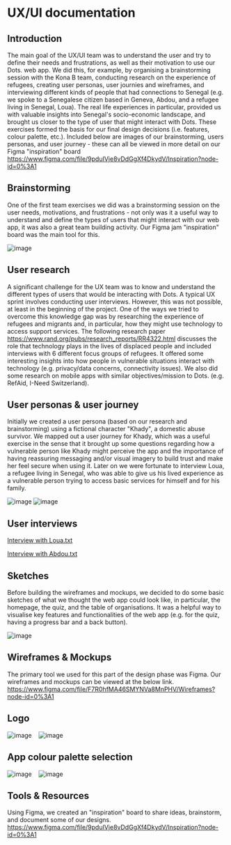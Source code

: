 # UX/UI documentation

## Introduction
The main goal of the UX/UI team was to understand the user and try to define their needs and frustrations, as well as their motivation to use our Dots. web app. We did this, for example, by organising a brainstorming session with the Kona B team, conducting research on the experience of refugees, creating user personas, user journies and wireframes, and interviewing different kinds of people that had connections to Senegal (e.g. we spoke to a Senegalese citizen based in Geneva, Abdou, and a refugee living in Senegal, Loua). The real life experiences in particular, provided us with valuable insights into Senegal's socio-economic landscape, and brought us closer to the type of user that might interact with Dots. These exercises formed the basis for our final design decisions (i.e. features, colour palette, etc.). Included below are images of our brainstorming, users personas, and user journey - these can all be viewed in more detail on our Figma "inspiration" board https://www.figma.com/file/9pduIVje8vDdGgXf4DkydV/Inspiration?node-id=0%3A1 
## Brainstorming
One of the first team exercises we did was a brainstorming session on the user needs, motivations, and frustrations - not only was it a useful way to understand and define the types of users that might interact with our web app, it was also a great team building activity. Our Figma jam "inspiration" board was the main tool for this. 

![image](https://user-images.githubusercontent.com/91188889/143376404-e30f5e24-c644-48e1-b52e-976023963fc2.png)
## User research
A significant challenge for the UX team was to know and understand the different types of users that would be interacting with Dots. A typical UX sprint involves conducting user interviews. However, this was not possible, at least in the beginning of the project. One of the ways we tried to overcome this knowledge gap was by researching the experience of refugees and migrants and, in particular, how they might use technology to access support services. The following research paper https://www.rand.org/pubs/research_reports/RR4322.html discusses the role that technology plays in the lives of displaced people and included interviews with 6 different focus groups of refugees. It offered some interesting insights into how people in vulnerable situations interact with technology (e.g. privacy/data concerns, connectivity issues). We also did some research on mobile apps with similar objectives/mission to Dots. (e.g. RefAid, I-Need Switzerland). 
## User personas & user journey
Initially we created a user persona (based on our research and brainstorming) using a fictional character "Khady", a domestic abuse survivor. We mapped out a user journey for Khady, which was a useful exercise in the sense that it brought up some questions regarding how a vulnerable person like Khady might perceive the app and the importance of having reassuring messaging and/or visual imagery to build trust and make her feel secure when using it. Later on we were fortunate to interview Loua, a refugee living in Senegal, who was able to give us his lived experience as a vulnerable person trying to access basic services for himself and for his family. 

![image](https://user-images.githubusercontent.com/91188889/143379272-60c6a742-0dde-49f5-9ca5-5f6de72cae0a.png)
![image](https://user-images.githubusercontent.com/91188889/143461971-c495cb63-4ef4-46c9-9ef0-794befcac124.png)
## User interviews 
[Interview with Loua.txt](https://github.com/WomenPlusPlus/deploy-impact-21-kona-b/files/7603716/Interview.with.Loua.txt)

[Interview with Abdou.txt](https://github.com/WomenPlusPlus/deploy-impact-21-kona-b/files/7602281/Interview.with.Abdou.txt)
## Sketches
Before building the wireframes and mockups, we decided to do some basic sketches of what we thought the web app could look like, in particular, the homepage, the quiz, and the table of organisations. It was a helpful way to visualise key features and functionalities of the web app (e.g. for the quiz, having a progress bar and a back button). 

![image](https://user-images.githubusercontent.com/91188889/143379597-92949ffa-03a9-4f21-99be-40c372db08ca.png)
## Wireframes & Mockups
The primary tool we used for this part of the design phase was Figma. Our wireframes and mockups can be viewed at the below link.
https://www.figma.com/file/F7R0hfMA46SMYNVa8MnPHV/Wireframes?node-id=0%3A1
## Logo

![image](https://user-images.githubusercontent.com/91188889/143408065-2b732cc7-e3c0-42fd-8d7d-7e8f5cd5ca6f.png) &nbsp;&nbsp; ![image](https://user-images.githubusercontent.com/91188889/143424073-e174c93f-1b0b-470c-8758-c3a815afba16.png)

## App colour palette selection
![image](https://user-images.githubusercontent.com/91188889/143414817-582a1cc5-7e37-4a74-bb09-e7114b68f63b.png) &nbsp;&nbsp; ![image](https://user-images.githubusercontent.com/91188889/143420663-fadb1ebd-6d07-49ee-b74b-cfeafabc5ba3.png)

## Tools & Resources
Using Figma, we created an "inspiration" board to share ideas, brainstorm, and document some of our designs.
https://www.figma.com/file/9pduIVje8vDdGgXf4DkydV/Inspiration?node-id=0%3A1


